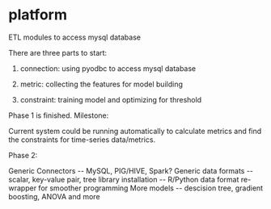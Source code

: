 # platform
ETL modules to access mysql database

There are three parts to start:

1. connection: using pyodbc to access mysql database

2. metric: collecting the features for model building

3. constraint: training model and optimizing for threshold

Phase 1 is finished. Milestone:

Current system could be running automatically to calculate metrics and find the constraints for time-series data/metrics.

Phase 2:

Generic Connectors -- MySQL, PIG/HIVE, Spark?
Generic data formats -- scalar, key-value pair, tree
library installation -- R/Python data format re-wrapper for smoother programming
More models -- descision tree, gradient boosting, ANOVA and more

